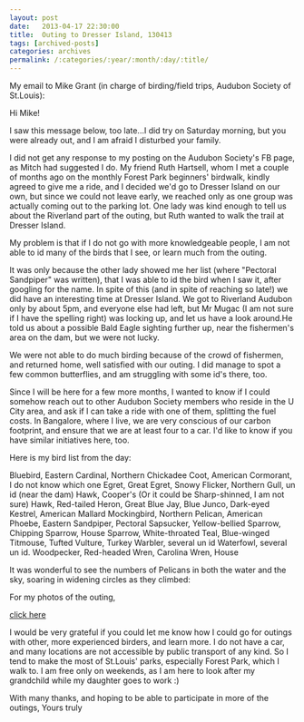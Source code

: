 ```yaml
---
layout: post
date:	2013-04-17 22:30:00
title:  Outing to Dresser Island, 130413
tags: [archived-posts]
categories: archives
permalink: /:categories/:year/:month/:day/:title/
---
```

My email to Mike Grant (in charge of birding/field trips, Audubon Society of St.Louis):

Hi Mike!

 I saw this message below, too late...I did try on Saturday morning, but you were already out, and I am afraid I disturbed your family.

I did not get any response to my posting on the Audubon Society's FB page, as Mitch had suggested I do. My friend Ruth Hartsell, whom I met a couple of months ago on the monthly Forest Park beginners' birdwalk,   kindly agreed to give me a ride, and I decided we'd go  to Dresser Island on our own, but since we could not leave early, we reached only as one group was actually coming out to the parking lot. One lady was kind enough to tell us about the Riverland part of the outing, but Ruth wanted to walk the  trail at Dresser Island. 

My problem is that if I do not go with more knowledgeable people, I am not able to id many of the birds that I see, or learn much from the outing. 

It was only because the other lady showed me her list (where "Pectoral Sandpiper" was written), that I was able to id the bird when I saw it, after googling for the name. In spite of this (and in spite of reaching so late!) we did have an interesting time at Dresser Island. We got to Riverland Audubon only by about 5pm, and everyone else had left, but Mr Mugac (I am not sure if I have the spelling right) was locking up, and let us have a look around.He told us about a possible  Bald Eagle sighting further up, near the fishermen's area on the dam, but we were not lucky.

 We were not able to do much birding because of the crowd of fishermen, and returned home, well satisfied with our outing. I did manage to spot a few common butterflies, and am struggling with some id's there, too.

Since I will be here for a few more months, I wanted to know if I could somehow reach out to other Audubon Society members who reside in the U City area, and ask if I can take a ride with one of them, splitting the fuel costs. In Bangalore, where I live, we are very conscious of our carbon footprint, and ensure that we are at least four to a car. I'd like to know if you have similar initiatives here, too.

Here is my bird list from the day:

Bluebird, Eastern
Cardinal, Northern
Chickadee
Coot, American
Cormorant, I do not know which one
Egret, Great
Egret, Snowy
Flicker, Northern
Gull, un id (near the dam)
Hawk, Cooper's (Or it could be Sharp-shinned, I am not sure)
Hawk, Red-tailed
Heron, Great Blue
Jay, Blue
Junco, Dark-eyed
Kestrel, American
Mallard
Mockingbird, Northern
Pelican, American
Phoebe, Eastern
Sandpiper, Pectoral
Sapsucker, Yellow-bellied
Sparrow, Chipping
Sparrow, House
Sparrow, White-throated
Teal, Blue-winged
Titmouse, Tufted
Vulture, Turkey
Warbler, several un id
Waterfowl, several un id.
Woodpecker, Red-headed
Wren, Carolina
Wren, House

It was wonderful to see the numbers of Pelicans in both the water and the sky, soaring in widening circles as they climbed:

<lj-embed id="967"/>


For my photos of the outing,

<a href="https://www.facebook.com/media/set/?set=a.10151424841683878.1073741857.587058877&amp;type=3"> click here </a>


I would be very grateful if you could let me know how I could go for outings with other, more experienced birders, and learn more. I do not have a car, and many locations are not accessible by public transport of any kind. So I tend to make the most of St.Louis' parks, especially Forest Park, which I walk to. I am free only on weekends, as I am here to look after my grandchild while my daughter goes to work :)

With many thanks, and hoping to be able to participate in more of the outings,
Yours truly
